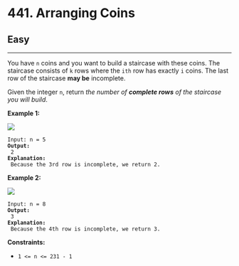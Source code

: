 # 441. Arranging Coins

## Easy

***

You have `n` coins and you want to build a staircase with these coins. The staircase consists of `k` rows where the `ith` row has exactly `i` coins. The last row of the staircase **may be** incomplete.

Given the integer `n`, return _the number of **complete rows** of the staircase you will build_.

&#x20;

**Example 1:**

![](https://assets.leetcode.com/uploads/2021/04/09/arrangecoins1-grid.jpg)

<pre><code>Input: n = 5
<strong>Output:
</strong> 2
<strong>Explanation:
</strong> Because the 3rd row is incomplete, we return 2.</code></pre>

**Example 2:**

![](https://assets.leetcode.com/uploads/2021/04/09/arrangecoins2-grid.jpg)

<pre><code>Input: n = 8
<strong>Output:
</strong> 3
<strong>Explanation:
</strong> Because the 4th row is incomplete, we return 3.</code></pre>

&#x20;

**Constraints:**

* `1 <= n <= 231 - 1`
